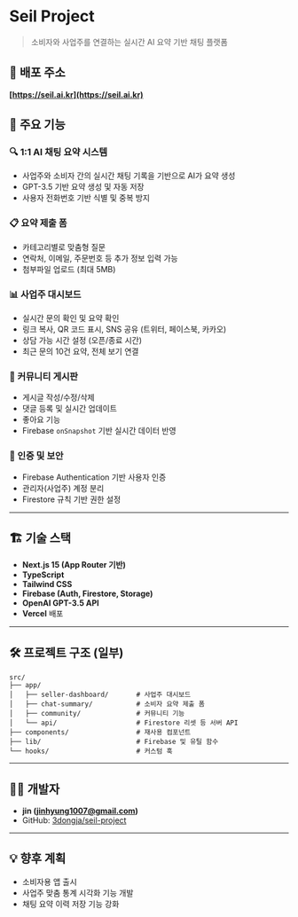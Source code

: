 # Seil Project

> 소비자와 사업주를 연결하는 실시간 AI 요약 기반 채팅 플랫폼

## 🔗 배포 주소

**[https://seil.ai.kr](https://seil.ai.kr)**

## 🧠 주요 기능

### 🔍 1:1 AI 채팅 요약 시스템

* 사업주와 소비자 간의 실시간 채팅 기록을 기반으로 AI가 요약 생성
* GPT-3.5 기반 요약 생성 및 자동 저장
* 사용자 전화번호 기반 식별 및 중복 방지

### 📋 요약 제출 폼

* 카테고리별로 맞춤형 질문
* 연락처, 이메일, 주문번호 등 추가 정보 입력 가능
* 첨부파일 업로드 (최대 5MB)

### 📊 사업주 대시보드

* 실시간 문의 확인 및 요약 확인
* 링크 복사, QR 코드 표시, SNS 공유 (트위터, 페이스북, 카카오)
* 상담 가능 시간 설정 (오픈/종료 시간)
* 최근 문의 10건 요약, 전체 보기 연결

### 💬 커뮤니티 게시판

* 게시글 작성/수정/삭제
* 댓글 등록 및 실시간 업데이트
* 좋아요 기능
* Firebase `onSnapshot` 기반 실시간 데이터 반영

### 🔐 인증 및 보안

* Firebase Authentication 기반 사용자 인증
* 관리자(사업주) 계정 분리
* Firestore 규칙 기반 권한 설정

---

## 🏗️ 기술 스택

* **Next.js 15 (App Router 기반)**
* **TypeScript**
* **Tailwind CSS**
* **Firebase (Auth, Firestore, Storage)**
* **OpenAI GPT-3.5 API**
* **Vercel** 배포

---

## 🛠️ 프로젝트 구조 (일부)

```
src/
├── app/
│   ├── seller-dashboard/       # 사업주 대시보드
│   ├── chat-summary/           # 소비자 요약 제출 폼
│   ├── community/              # 커뮤니티 기능
│   └── api/                    # Firestore 리셋 등 서버 API
├── components/                 # 재사용 컴포넌트
├── lib/                        # Firebase 및 유틸 함수
└── hooks/                      # 커스텀 훅
```

---

## 👨‍💻 개발자

* **jin ([jinhyung1007@gmail.com](mailto:jinhyung1007@gmail.com))**
* GitHub: [3dongja/seil-project](https://github.com/3dongja/seil-project)

---

## 💡 향후 계획

* 소비자용 앱 출시 
* 사업주 맞춤 통계 시각화 기능 개발
* 채팅 요약 이력 저장 기능 강화
